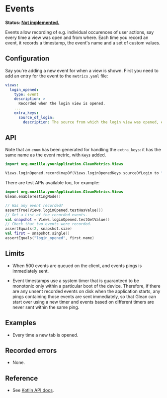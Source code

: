 # Events

**Status: [Not implemented.](https://bugzilla.mozilla.org/show_bug.cgi?id=1552872)**

Events allow recording of e.g. individual occurences of user actions, say every time a view was open and from where. Each time you record an event, it records a
timestamp, the event's name and a set of custom values.

## Configuration

Say you're adding a new event for when a view is shown. First you need to add an entry for the event to the `metrics.yaml` file:

```YAML
views:
  login_opened:
    type: event
    description: >
      Recorded when the login view is opened.
    ...
    extra_keys:
      source_of_login: 
        description: The source from which the login view was opened, e.g. "toolbar".
```

## API

Note that an `enum` has been generated for handling the `extra_keys`: it has the same name as the event metric, with `Keys` added.

```Kotlin
import org.mozilla.yourApplication.GleanMetrics.Views

Views.loginOpened.record(mapOf(Views.loginOpenedKeys.sourceOfLogin to "toolbar"))
```

There are test APIs available too, for example:

```Kotlin
import org.mozilla.yourApplication.GleanMetrics.Views
Glean.enableTestingMode()

// Was any event recorded?
assertTrue(Views.loginOpened.testHasValue())
// Get a List of the recorded events.
val snapshot = Views.loginOpened.testGetValue()
// Check that two events were recorded.
assertEquals(2, snapshot.size)
val first = snapshot.single()
assertEquals("login_opened", first.name)
```

## Limits

* When 500 events are queued on the client, and events pings is immediately sent.

* Event timestamps use a system timer that is guaranteed to be monotonic only within a particular boot of the device. Therefore, if there are any unsent recorded events on disk when the application starts, any pings containing those events are sent immediately, so that Glean can start over using a new timer and events based on different timers are never sent within the same ping.
  
## Examples

* Every time a new tab is opened.

## Recorded errors 

* None.
 
## Reference

* See [Kotlin API docs](../../../javadoc/glean/mozilla.telemetry.glean.private/-event-metric-type/index.html).

